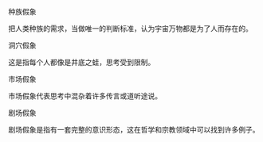 种族假象

把人类种族的需求，当做唯一的判断标准，认为宇宙万物都是为了人而存在的。

洞穴假象

这是指每个人都像是井底之蛙，思考受到限制。

市场假象

市场假象代表思考中混杂着许多传言或道听途说。

剧场假象

剧场假象是指有一套完整的意识形态，这在哲学和宗教领域中可以找到许多例子。